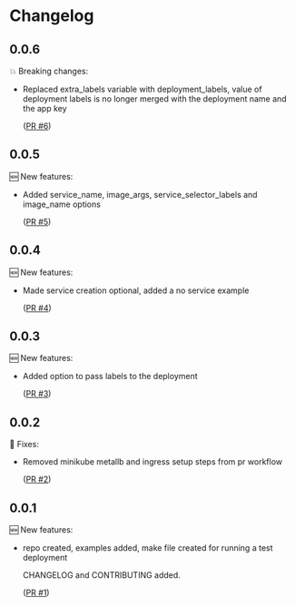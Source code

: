 # Changelog

## 0.0.6

💥 Breaking changes:

- Replaced extra_labels variable with deployment_labels, value of deployment labels
  is no longer merged with the deployment name and the app key

  ([PR #6](https://github.com/srb3/terraform-kubernetes-simple-deployment/pull/6))

## 0.0.5

🆕 New features:

- Added service_name, image_args, service_selector_labels and image_name options

  ([PR #5](https://github.com/srb3/terraform-kubernetes-simple-deployment/pull/5))

## 0.0.4

🆕 New features:

- Made service creation optional, added a no service example

  ([PR #4](https://github.com/srb3/terraform-kubernetes-simple-deployment/pull/4))

## 0.0.3

🆕 New features:

- Added option to pass labels to the deployment

  ([PR #3](https://github.com/srb3/terraform-kubernetes-simple-deployment/pull/3))

## 0.0.2

🔧 Fixes:

- Removed minikube metallb and ingress setup steps from pr workflow

  ([PR #2](https://github.com/srb3/terraform-kubernetes-simple-deployment/pull/2))

## 0.0.1

🆕 New features:

- repo created, examples added, make file created for
  running a test deployment

  CHANGELOG and CONTRIBUTING added.

  ([PR #1](https://github.com/srb3/terraform-kubernetes-simple-deployment/pull/1))
